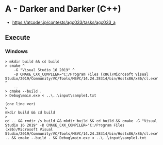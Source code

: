 # A - Darker and Darker (C++)

- https://atcoder.jp/contests/agc033/tasks/agc033_a

## Execute

### Windows

```
> mkdir build && cd build
> cmake ^
    -G "Visual Studio 16 2019" ^
    -D CMAKE_CXX_COMPILER="C:/Program Files (x86)/Microsoft Visual Studio/2019/Community/VC/Tools/MSVC/14.24.28314/bin/Hostx86/x86/cl.exe" ^
    ..
> cmake --build .
> Debug\main.exe < ..\..\input\sample1.txt

(one line ver)
>
mkdir build && cd build
>
cd .. && rmdir /s build && mkdir build && cd build && cmake -G "Visual Studio 16 2019" -D CMAKE_CXX_COMPILER="C:/Program Files (x86)/Microsoft Visual Studio/2019/Community/VC/Tools/MSVC/14.24.28314/bin/Hostx86/x86/cl.exe" .. && cmake --build . && Debug\main.exe < ..\..\input\sample1.txt
```
